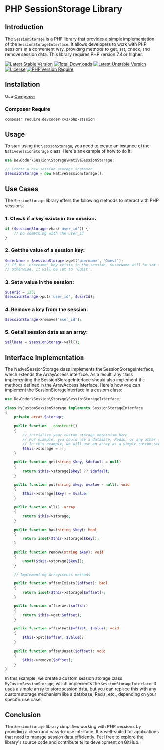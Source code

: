 # PHP SessionStorage Library

## Introduction

The `SessionStorage` is a PHP library that provides a simple implementation of the `SessionStorageInterface`. It allows developers to work with PHP sessions in a convenient way, providing methods to get, set, check, and remove session data. This library requires PHP version 7.4 or higher.

[![Latest Stable Version](http://poser.pugx.org/devcoder-xyz/php-session/v)](https://packagist.org/packages/devcoder-xyz/php-session) [![Total Downloads](http://poser.pugx.org/devcoder-xyz/php-session/downloads)](https://packagist.org/packages/devcoder-xyz/php-session) [![Latest Unstable Version](http://poser.pugx.org/devcoder-xyz/php-session/v/unstable)](https://packagist.org/packages/devcoder-xyz/php-session) [![License](http://poser.pugx.org/devcoder-xyz/php-session/license)](https://packagist.org/packages/devcoder-xyz/php-session) [![PHP Version Require](http://poser.pugx.org/devcoder-xyz/php-session/require/php)](https://packagist.org/packages/devcoder-xyz/php-session)
## Installation

Use [Composer](https://getcomposer.org/)

### Composer Require
```
composer require devcoder-xyz/php-session
```

## Usage

To start using the `SessionStorage`, you need to create an instance of the `NativeSessionStorage` class. Here's an example of how to do it:

```php
use DevCoder\Session\Storage\NativeSessionStorage;

// Create a new session storage instance
$sessionStorage = new NativeSessionStorage();
```

## Use Cases

The `SessionStorage` library offers the following methods to interact with PHP sessions:

### 1. Check if a key exists in the session:

```php
if ($sessionStorage->has('user_id')) {
    // Do something with the user_id
}
```

### 2. Get the value of a session key:

```php
$userName = $sessionStorage->get('username', 'Guest');
// If the 'username' key exists in the session, $userName will be set to its value,
// otherwise, it will be set to 'Guest'.
```

### 3. Set a value in the session:

```php
$userId = 123;
$sessionStorage->put('user_id', $userId);
```

### 4. Remove a key from the session:

```php
$sessionStorage->remove('user_id');
```

### 5. Get all session data as an array:

```php
$allData = $sessionStorage->all();
```

## Interface Implementation

The NativeSessionStorage class implements the SessionStorageInterface, which extends the ArrayAccess interface. As a result, any class implementing the SessionStorageInterface should also implement the methods defined in the ArrayAccess interface. Here's how you can implement the SessionStorageInterface in a custom class:
```php
use DevCoder\Session\Storage\SessionStorageInterface;

class MyCustomSessionStorage implements SessionStorageInterface
{
    private array $storage;

    public function __construct()
    {
        // Initialize your custom storage mechanism here
        // For example, you could use a database, Redis, or any other storage solution.
        // In this example, we will use an array as a simple custom storage mechanism.
        $this->storage = [];
    }

    public function get(string $key, $default = null)
    {
        return $this->storage[$key] ?? $default;
    }

    public function put(string $key, $value = null): void
    {
        $this->storage[$key] = $value;
    }

    public function all(): array
    {
        return $this->storage;
    }

    public function has(string $key): bool
    {
        return isset($this->storage[$key]);
    }

    public function remove(string $key): void
    {
        unset($this->storage[$key]);
    }

    // Implementing ArrayAccess methods

    public function offsetExists($offset): bool
    {
        return isset($this->storage[$offset]);
    }

    public function offsetGet($offset)
    {
        return $this->get($offset);
    }

    public function offsetSet($offset, $value): void
    {
        $this->put($offset, $value);
    }

    public function offsetUnset($offset): void
    {
        $this->remove($offset);
    }
}
```

In this example, we create a custom session storage class `MyCustomSessionStorage`, which implements the `SessionStorageInterface`. It uses a simple array to store session data, but you can replace this with any custom storage mechanism like a database, Redis, etc., depending on your specific use case.

## Conclusion

The `SessionStorage` library simplifies working with PHP sessions by providing a clean and easy-to-use interface. It is well-suited for applications that need to manage session data efficiently. Feel free to explore the library's source code and contribute to its development on GitHub.
